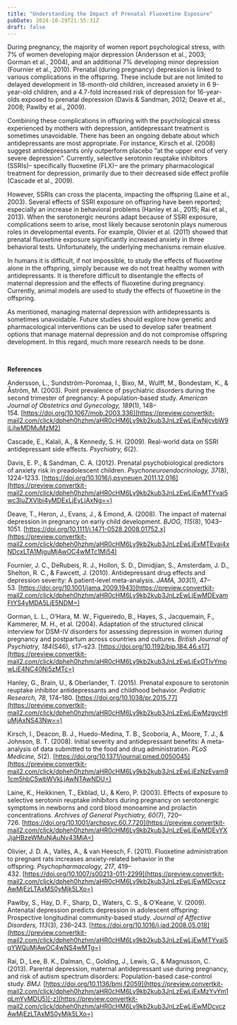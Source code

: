 ```yaml
---
title: "Understanding the Impact of Prenatal Fluoxetine Exposure"
pubDate: 2024-10-29T21:55:31Z
draft: false
---
```


During pregnancy, the majority of women report psychological stress, with 7% of women developing major depression (Andersson et al., 2003; Gorman et al., 2004), and an additional 7% developing minor depression (Fournier et al., 2010). Prenatal (during pregnancy) depression is linked to various complications in the offspring. These include but are not limited to delayed development in 18-month-old children, increased anxiety in 6 9-year-old children, and a 4.7-fold increased risk of depression for 16-year-olds exposed to prenatal depression (Davis & Sandman, 2012; Deave et al., 2008; Pawlby et al., 2009).

Combining these complications in offspring with the psychological stress experienced by mothers with depression, antidepressant treatment is sometimes unavoidable. There has been an ongoing debate about which antidepressants are most appropriate. For instance, Kirsch et al. (2008) suggest antidepressants only outperform placebo “at the upper end of very severe depression”. Currently, selective serotonin reuptake inhibitors (SSRIs)– specifically fluoxetine (FLX)– are the primary pharmacological treatment for depression, primarily due to their decreased side effect profile (Cascade et al., 2009).

However, SSRIs can cross the placenta, impacting the offspring (Laine et al., 2003). Several effects of SSRI exposure on offspring have been reported; especially an increase in behavioral problems (Hanley et al., 2015; Rai et al., 2013). When the serotonergic neurons adapt because of SSRI exposure, complications seem to arise, most likely because serotonin plays numerous roles in developmental events. For example, Olivier et al. (2011) showed that prenatal fluoxetine exposure significantly increased anxiety in three behavioral tests. Unfortunately, the underlying mechanisms remain elusive.

In humans it is difficult, if not impossible, to study the effects of fluoxetine alone in the offspring, simply because we do not treat healthy women with antidepressants. It is therefore difficult to disentangle the effects of maternal depression and the effects of fluoxetine during pregnancy. Currently, animal models are used to study the effects of fluoxetine in the offspring.

As mentioned, managing maternal depression with antidepressants is sometimes unavoidable. Future studies should explore how genetic and pharmacological interventions can be used to develop safer treatment options that manage maternal depression and do not compromise offspring development. In this regard, much more research needs to be done.

​

**References**

Andersson, L., Sundström-Poromaa, I., Bixo, M., Wulff, M., Bondestam, K., & Åström, M. (2003). Point prevalence of psychiatric disorders during the second trimester of pregnancy: A population-based study. _American Journal of Obstetrics and Gynecology, 189_(1), 148–154. [https://doi.org/10.1067/mob.2003.336](https://preview.convertkit-mail2.com/click/dpheh0hzhm/aHR0cHM6Ly9kb2kub3JnLzEwLjEwNjcvbW9iLjIwMDMuMzM2)​

Cascade, E., Kalali, A., & Kennedy, S. H. (2009). Real-world data on SSRI antidepressant side effects. _Psychiatry, 6_(2).

Davis, E. P., & Sandman, C. A. (2012). Prenatal psychobiological predictors of anxiety risk in preadolescent children. _Psychoneuroendocrinology, 37_(8), 1224–1233. [https://doi.org/10.1016/j.psyneuen.2011.12.016](https://preview.convertkit-mail2.com/click/dpheh0hzhm/aHR0cHM6Ly9kb2kub3JnLzEwLjEwMTYvai5wc3luZXVlbi4yMDExLjEyLjAxNg==)​

Deave, T., Heron, J., Evans, J., & Emond, A. (2008). The impact of maternal depression in pregnancy on early child development. _BJOG, 115_(8), 1043–1051. [https://doi.org/10.1111/j.1471-0528.2008.01752.x](https://preview.convertkit-mail2.com/click/dpheh0hzhm/aHR0cHM6Ly9kb2kub3JnLzEwLjExMTEvai4xNDcxLTA1MjguMjAwOC4wMTc1Mi54)​

Fournier, J. C., DeRubeis, R. J., Hollon, S. D., Dimidjian, S., Amsterdam, J. D., Shelton, R. C., & Fawcett, J. (2010). Antidepressant drug effects and depression severity: A patient-level meta-analysis. _JAMA, 303_(1), 47–53. [https://doi.org/10.1001/jama.2009.1943](https://preview.convertkit-mail2.com/click/dpheh0hzhm/aHR0cHM6Ly9kb2kub3JnLzEwLjEwMDEvamFtYS4yMDA5LjE5NDM=)​

Gorman, L. L., O’Hara, M. W., Figueiredo, B., Hayes, S., Jacquemain, F., Kammerer, M. H., et al. (2004). Adaptation of the structured clinical interview for DSM-IV disorders for assessing depression in women during pregnancy and postpartum across countries and cultures. _British Journal of Psychiatry, 184_(S46), s17–s23. [https://doi.org/10.1192/bjp.184.46.s17](https://preview.convertkit-mail2.com/click/dpheh0hzhm/aHR0cHM6Ly9kb2kub3JnLzEwLjExOTIvYmpwLjE4NC40Ni5zMTc=)​

Hanley, G., Brain, U., & Oberlander, T. (2015). Prenatal exposure to serotonin reuptake inhibitor antidepressants and childhood behavior. _Pediatric Research, 78_, 174–180. [https://doi.org/10.1038/pr.2015.77](https://preview.convertkit-mail2.com/click/dpheh0hzhm/aHR0cHM6Ly9kb2kub3JnLzEwLjEwMzgvcHIuMjAxNS43Nw==)​

Kirsch, I., Deacon, B. J., Huedo-Medina, T. B., Scoboria, A., Moore, T. J., & Johnson, B. T. (2008). Initial severity and antidepressant benefits: A meta-analysis of data submitted to the food and drug administration. _PLoS Medicine, 5_(2). [https://doi.org/10.1371/journal.pmed.0050045](https://preview.convertkit-mail2.com/click/dpheh0hzhm/aHR0cHM6Ly9kb2kub3JnLzEwLjEzNzEvam91cm5hbC5wbWVkLjAwNTAwNDU=)​

Laine, K., Heikkinen, T., Ekblad, U., & Kero, P. (2003). Effects of exposure to selective serotonin reuptake inhibitors during pregnancy on serotonergic symptoms in newborns and cord blood monoamine and prolactin concentrations. _Archives of General Psychiatry, 60_(7), 720–726. [https://doi.org/10.1001/archpsyc.60.7.720](https://preview.convertkit-mail2.com/click/dpheh0hzhm/aHR0cHM6Ly9kb2kub3JnLzEwLjEwMDEvYXJjaHBzeWMuNjAuNy43MjA=)​

Olivier, J. D. A., Vallès, A., & van Heesch, F. (2011). Fluoxetine administration to pregnant rats increases anxiety-related behavior in the offspring. _Psychopharmacology, 217_, 419–432. [https://doi.org/10.1007/s00213-011-2299](https://preview.convertkit-mail2.com/click/dpheh0hzhm/aHR0cHM6Ly9kb2kub3JnLzEwLjEwMDcvczAwMjEzLTAxMS0yMjk5LXo=)​

Pawlby, S., Hay, D. F., Sharp, D., Waters, C. S., & O’Keane, V. (2009). Antenatal depression predicts depression in adolescent offspring: Prospective longitudinal community-based study. _Journal of Affective Disorders, 113_(3), 236–243. [https://doi.org/10.1016/j.jad.2008.05.018](https://preview.convertkit-mail2.com/click/dpheh0hzhm/aHR0cHM6Ly9kb2kub3JnLzEwLjEwMTYvai5qYWQuMjAwOC4wNS4wMTg=)​

Rai, D., Lee, B. K., Dalman, C., Golding, J., Lewis, G., & Magnusson, C. (2013). Parental depression, maternal antidepressant use during pregnancy, and risk of autism spectrum disorders: Population-based case-control study. _BMJ._ [https://doi.org/10.1136/bmj.f2059](https://preview.convertkit-mail2.com/click/dpheh0hzhm/aHR0cHM6Ly9kb2kub3JnLzEwLjExMzYvYm1qLmYyMDU5)​[-z](https://preview.convertkit-mail2.com/click/dpheh0hzhm/aHR0cHM6Ly9kb2kub3JnLzEwLjEwMDcvczAwMjEzLTAxMS0yMjk5LXo=)